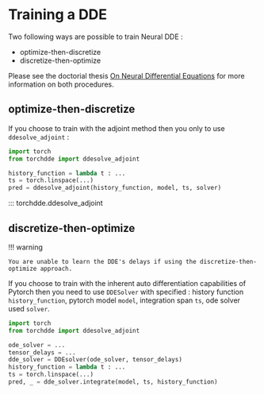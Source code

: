 # Training a DDE

Two following ways are possible to train Neural DDE :

- optimize-then-discretize
- discretize-then-optimize

Please see the doctorial thesis [On Neural Differential Equations](https://arxiv.org/pdf/2202.02435.pdf) for more information on both procedures.

## optimize-then-discretize

If you choose to train with the adjoint method then you only to use `ddesolve_adjoint` :

```python
import torch
from torchdde import ddesolve_adjoint

history_function = lambda t : ...
ts = torch.linspace(...)
pred = ddesolve_adjoint(history_function, model, ts, solver)
```

::: torchdde.ddesolve_adjoint

## discretize-then-optimize

!!! warning

    You are unable to learn the DDE's delays if using the discretize-then-optimize approach.

If you choose to train with the inherent auto differentiation capabilities of Pytorch then you need to use `DDESolver` with specified : history function `history_function`, pytorch model `model`, integration span `ts`, ode solver used `solver`.

```python
import torch
from torchdde import ddesolve_adjoint

ode_solver = ...
tensor_delays = ...
dde_solver = DDEsolver(ode_solver, tensor_delays)
history_function = lambda t : ...
ts = torch.linspace(...)
pred, _ = dde_solver.integrate(model, ts, history_function)
```

